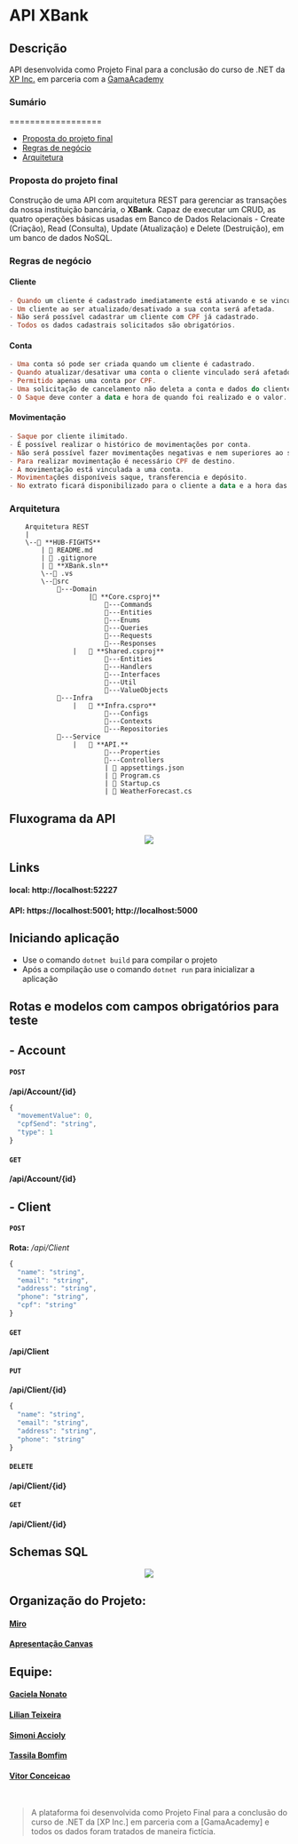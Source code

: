 # API XBank 

## Descrição
API desenvolvida como Projeto Final para a conclusão do curso de .NET da [XP Inc.](https://www.xpi.com.br/) em parceria com a [GamaAcademy](https://www.gama.academy/)

### Sumário
==================

- [Proposta do projeto final](#Proposta-do-projeto-final)
- [Regras de negócio](#Regras-de-negócio)
- [Arquitetura](#Arquitetura)


### Proposta do projeto final 
Construção de uma API com arquitetura REST para gerenciar as transações da nossa instituição bancária, o **XBank**. Capaz de executar um CRUD, as quatro operações básicas usadas em Banco de Dados Relacionais - Create (Criação), Read (Consulta), Update (Atualização) e Delete (Destruição), em um banco de dados NoSQL.

### Regras de negócio
#### Cliente
```hs
- Quando um cliente é cadastrado imediatamente está ativando e se vinculando a uma conta.
- Um cliente ao ser atualizado/desativado a sua conta será afetada.
- Não será possível cadastrar um cliente com CPF já cadastrado.
- Todos os dados cadastrais solicitados são obrigatórios.
``` 

#### Conta
```hs
- Uma conta só pode ser criada quando um cliente é cadastrado.
- Quando atualizar/desativar uma conta o cliente vinculado será afetado.
- Permitido apenas uma conta por CPF.
- Uma solicitação de cancelamento não deleta a conta e dados do cliente do banco, apenas desativa,  permanecendo todos os dados no banco de dados.
- O Saque deve conter a data e hora de quando foi realizado e o valor.
```

#### Movimentação
```hs
- Saque por cliente ilimitado.
- É possível realizar o histórico de movimentações por conta.
- Não será possível fazer movimentações negativas e nem superiores ao saldo da conta.
- Para realizar movimentação é necessário CPF de destino.
- A movimentação está vinculada a uma conta.
- Movimentações disponíveis saque, transferencia e depósito.
- No extrato ficará disponibilizado para o cliente a data e a hora das movimentações.
```

### Arquitetura
        Arquitetura REST
        |
        \--📂 **HUB-FIGHTS**
            | 📄 README.md
            | 📄 .gitignore
            | 📄 **XBank.sln**  
            \--📂 .vs
            \--📂src  
                📂---Domain
                        |📄 **Core.csproj**
                            📂---Commands
                            📂---Entities
                            📂---Enums
                            📂---Queries
                            📂---Requests
                            📂---Responses
                    |   📄 **Shared.csproj**
                            📂---Entities
                            📂---Handlers
                            📂---Interfaces
                            📂---Util
                            📂---ValueObjects  
                📂---Infra
                    |   📄 **Infra.cspro**
                            📂---Configs
                            📂---Contexts
                            📂---Repositories
                📂---Service
                    |   📄 **API.**
                            📂---Properties
                            📂---Controllers
                            | 📄 appsettings.json
                            | 📄 Program.cs
                            | 📄 Startup.cs
                            | 📄 WeatherForecast.cs
                            
## Fluxograma da API 

<p align="center"><img src="assets/Fluxograma.png"/></p>

##  Links
#### local: http://localhost:52227
#### API: https://localhost:5001; http://localhost:5000

## Iniciando aplicação
- Use o comando `dotnet build` para compilar o projeto
- Após a compilação use o comando `dotnet run` para inicializar a aplicação

## Rotas e modelos com campos obrigatórios para teste

##  - Account
####  `POST`
**​/api​/Account​/{id}**
```js
{
  "movementValue": 0,
  "cpfSend": "string",
  "type": 1
}
```
####  `GET`
**​/api​/Account​/{id}**



## - Client
####  `POST`
**Rota:**   */api/Client* 
```js
{
  "name": "string",
  "email": "string",
  "address": "string",
  "phone": "string",
  "cpf": "string"
}
```

####  `GET`
**​/api​/Client**

####  `PUT`
**​/api​/Client​/{id}**
```js
{
  "name": "string",
  "email": "string",
  "address": "string",
  "phone": "string"
}
```
####  `DELETE`
**​/api​/Client​/{id}**

####  `GET`
**​/api​/Client​/{id}**

##  Schemas SQL
<p align="center"><img src="assets/schema.png"/></p>

##  Organização do Projeto:
#### [Miro](https://miro.com/app/board/o9J_lmihxys=/?invite_link_id=73148829103)
#### [Apresentação Canvas](https://www.canva.com/design/DAEvWuTP9X4/xSjWeqm4U6Dmsh2MSvwhZA/view?utm_content=DAEvWuTP9X4&utm_campaign=designshare&utm_medium=link&utm_source=publishsharelink)

## Equipe:
#### [Gaciela Nonato](https://www.linkedin.com/in/gracielalopes/)
#### [Lilian Teixeira](https://www.linkedin.com/in/lilianhteixeira/)
#### [Simoni Accioly](https://www.linkedin.com/in/simoniaccioly/)
#### [Tassila Bomfim](https://www.linkedin.com/in/tassilabomfim/)
#### [Vitor Conceicao](https://www.linkedin.com/in/vitorrodrig/)

<br>

> A plataforma foi desenvolvida como Projeto Final para a conclusão do curso de .NET da [XP Inc.] em parceria com a [GamaAcademy] e todos os dados foram tratados de maneira fictícia.

                            
